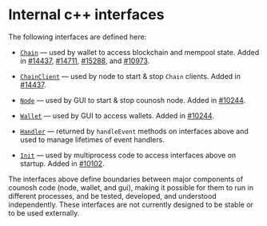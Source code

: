 # Internal c++ interfaces

The following interfaces are defined here:

* [`Chain`](chain.h) — used by wallet to access blockchain and mempool state. Added in [#14437](https://github.com/counosh/counosh/pull/14437), [#14711](https://github.com/counosh/counosh/pull/14711), [#15288](https://github.com/counosh/counosh/pull/15288), and [#10973](https://github.com/counosh/counosh/pull/10973).

* [`ChainClient`](chain.h) — used by node to start & stop `Chain` clients. Added in [#14437](https://github.com/counosh/counosh/pull/14437).

* [`Node`](node.h) — used by GUI to start & stop counosh node. Added in [#10244](https://github.com/counosh/counosh/pull/10244).

* [`Wallet`](wallet.h) — used by GUI to access wallets. Added in [#10244](https://github.com/counosh/counosh/pull/10244).

* [`Handler`](handler.h) — returned by `handleEvent` methods on interfaces above and used to manage lifetimes of event handlers.

* [`Init`](init.h) — used by multiprocess code to access interfaces above on startup. Added in [#10102](https://github.com/counosh/counosh/pull/10102).

The interfaces above define boundaries between major components of counosh code (node, wallet, and gui), making it possible for them to run in different processes, and be tested, developed, and understood independently. These interfaces are not currently designed to be stable or to be used externally.
